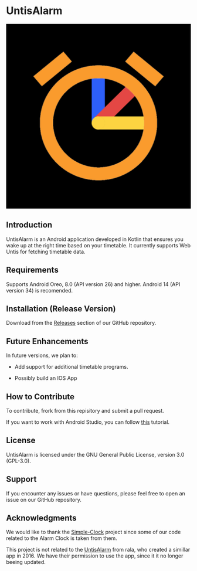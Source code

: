# UntisAlarm

![Project Logo](app/src/main/ic_launcher-playstore.png)

## Introduction

UntisAlarm is an Android application developed in Kotlin that ensures you wake up at the right time based on your timetable. It currently supports Web Untis for fetching timetable data.

## Requirements

Supports Android Oreo, 8.0 (API version 26) and higher. Android 14 (API version 34) is recomended.

## Installation (Release Version)

Download from the [Releases](https://github.com/TheRedLion/UntisAlarm/releases) section of our GitHub repository.

## Future Enhancements

In future versions, we plan to:

- Add support for additional timetable programs.

- Possibly build an IOS App

## How to Contribute

To contribute, frork from this repisitory and submit a pull request.

If you want to work with Android Studio, you can follow [this](https://getstream.io/blog/use-github-android-studio/) tutorial.

## License
UntisAlarm is licensed under the GNU General Public License, version 3.0 (GPL-3.0).

## Support
If you encounter any issues or have questions, please feel free to open an issue on our GitHub repository.

## Acknowledgments
We would like to thank the [Simple-Clock](https://github.com/SimpleMobileTools/Simple-Clock) project since some of our code related to the Alarm Clock is taken from them.

This project is not related to the [UntisAlarm](https://www.rala.io/app/untisAlarm) from rala, who created a simillar app in 2016. We have their permission to use the app, since it it no longer beeing updated.
